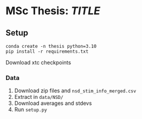 # MSc Thesis: *TITLE*

## Setup

```
conda create -n thesis python=3.10
pip install -r requirements.txt
```

Download xtc checkpoints

### Data

1. Download zip files and `nsd_stim_info_merged.csv`
2. Extract in `data/NSD/`
3. Download averages and stdevs
3. Run `setup.py`

